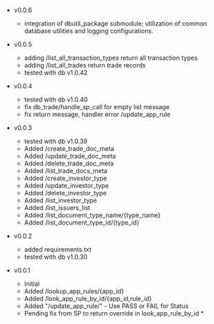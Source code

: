 + v0.0.6
    + integration of dbutil_package submodule; utilization of common database utilities and logging configurations.


+ v0.0.5
    + adding /list_all_transaction_types return all transaction types
    + adding /list_all_trades return trade records
    + tested with db v1.0.42


+ v0.0.4
    + tested with db v1.0.40
    + fix db_trade/handle_sp_call for empty list message
    + fix return message, handler error /update_app_rule


+ v0.0.3
    - tested with db v1.0.39
    - Added /create_trade_doc_meta
    - Added /update_trade_doc_meta
    - Added /delete_trade_doc_meta
    - Added /list_trade_docs_meta
    - Added /create_investor_type
    - Added /update_investor_type
    - Added /delete_investor_type
    - Added /list_investor_type
    - Added /list_issuers_list
    - Added /list_document_type_name/{type_name}
    - Added /list_document_type_id/{type_id}


+ v0.0.2
    - added requirements.txt
    - tested with db v1.0.30

+ v0.0.1
    - Initial
    - Added /lookup_app_rules/{app_id}
    - Added /look_app_rule_by_id/{app_id,rule_id}
    - Added "/update_app_rule/" - Use PASS or FAIL for Status

    * Pending fix from SP to return override in look_app_rule_by_id *
